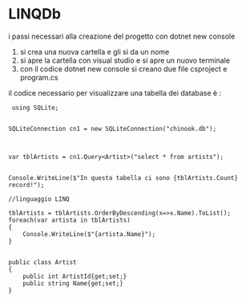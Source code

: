 # LINQDb

i passi necessari alla creazione del progetto con dotnet new console

 1. si crea una nuova cartella e gli si da un nome
 2. si apre la cartella con visual studio e si apre un nuovo terminale
 3. con il codice dotnet new console si creano due file csproject e program.cs

il codice necessario per visualizzare una tabella dei database è :


```
 using SQLite;


SQLiteConnection cn1 = new SQLiteConnection("chinook.db");



var tblArtists = cn1.Query<Artist>("select * from artists");


Console.WriteLine($"In questa tabella ci sono {tblArtists.Count} record!");

//linguaggio LINQ

tblArtists = tblArtists.OrderByDescending(x=>x.Name).ToList();
foreach(var artista in tblArtists)
{
    Console.WriteLine($"{artista.Name}");
}


public class Artist
{
    public int ArtistId{get;set;}
    public string Name{get;set;}
}
 
 ```
